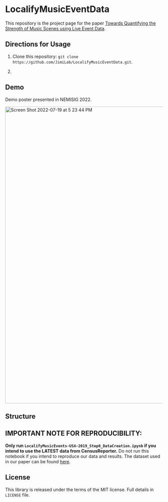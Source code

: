 # LocalifyMusicEventData

This repository is the project page for the paper [Towards Quantifying the Strength of Music Scenes using Live Event Data](https://drive.google.com/file/d/18UTmw81ZC8x4O-ZRC5MFIMVO32Dk0CAV/view?usp=sharing). 



## Directions for Usage

1) Clone this repository: ```git clone https://github.com/JimiLab/LocalifyMusicEventData.git```. 

2) 


## Demo

Demo poster presented in NEMISIG 2022.

<img width="945" alt="Screen Shot 2022-07-19 at 5 23 44 PM" src="https://user-images.githubusercontent.com/19521672/179851206-93d261b3-2166-45b8-aa00-1dbb0ce2c026.png">

## Structure


## IMPORTANT NOTE FOR REPRODUCIBILITY:

**Only run ```LocalifyMusicEvents-USA-2019_Step0_DataCreation.ipynb``` if you intend to use the LATEST data from CensusReporter.** Do not run this notebook if you intend to reproduce our data and results. The dataset used in our paper can be found [here](https://github.com/JimiLab/LocalifyMusicEventData/blob/main/LocalifyMusicEvents-USA-2019/data/LocalifyMusicEvents-USA-2019_paper.csv). 

## License
This library is released under the terms of the MIT license. Full details in ```LICENSE``` file.
